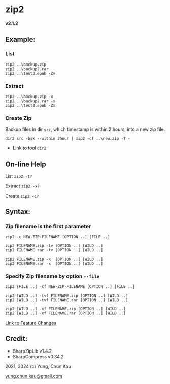 # zip2
**v2.1.2**

## Example:

### List
```
zip2 ..\backup.zip
zip2 ..\backup2.rar
zip2 ..\test3.epub -Zv
```

### Extract
```
zip2 ..\backup.zip -x
zip2 ..\backup2.rar -x
zip2 ..\test3.epub -Zx
```

### Create Zip
Backup files in dir ```src```, which timestamp is within 2 hours, into a new zip file.
```
dir2 src -bsk --within 2hour | zip2 -cf ..\new.zip -T -
```
* [Link to tool ```dir2```](https://www.nuget.org/packages/dir2)

## On-line Help
List ```zip2 -t?```

Extract ```zip2 -x?```

Create ```zip2 -c?```

## Syntax:

### Zip filename is the first parameter
```
zip2 -c NEW-ZIP-FILENAME [OPTION ..] [FILE ..]

zip2 FILENAME.zip -tv [OPTION ..] [WILD ..]
zip2 FILENAME.rar -tv [OPTION ..] [WILD ..]

zip2 FILENAME.zip -x  [OPTION ..] [WILD ..]
zip2 FILENAME.rar -x  [OPTION ..] [WILD ..]
```

### Specify Zip filename by option ```--file```
```
zip2 [FILE ..] -cf NEW-ZIP-FILENAME [OPTION ..] [FILE ..]

zip2 [WILD ..] -tvf FILENAME.zip [OPTION ..] [WILD ..]
zip2 [WILD ..] -tvf FILENAME.rar [OPTION ..] [WILD ..]

zip2 [WILD ..] -xf FILENAME.zip [OPTION ..] [WILD ..]
zip2 [WILD ..] -xf FILENAME.rar [OPTION ..] [WILD ..]
```

[Link to Feature Changes](https://github.com/ck-yung/zip2/blob/main/History.md)

## Credit:
* SharpZipLib v1.4.2
* SharpCompress v0.34.2

2021, 2024 (c) Yung, Chun Kau

yung.chun.kau@gmail.com
